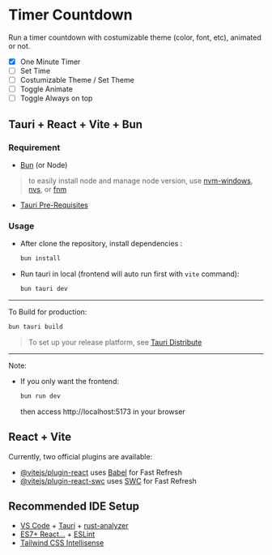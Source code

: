 # Timer Countdown

Run a timer countdown with costumizable theme (color, font, etc), animated or not.

- [x] One Minute Timer
- [ ] Set Time
- [ ] Costumizable Theme / Set Theme
- [ ] Toggle Animate
- [ ] Toggle Always on top

## Tauri + React + Vite + Bun

### Requirement

- [Bun](https://bun.sh/docs/installation) (or Node) 
> to easily install node and manage node version, use [nvm-windows](https://github.com/coreybutler/nvm-windows), [nvs](https://github.com/jasongin/nvs), or [fnm](https://github.com/Schniz/fnm)
- [Tauri Pre-Requisites](https://tauri.app/start/prerequisites/)

### Usage

- After clone the repository, install dependencies :

  ```bash
  bun install
  ```

- Run tauri in local (frontend will auto run first with `vite` command):

  ```bash
  bun tauri dev
  ```

---
To Build for production:

  ```bash
  bun tauri build
  ```
> To set up your release platform, see [Tauri Distribute](https://tauri.app/distribute/)
---
Note: 

- If you only want the frontend:

  ```bash
  bun run dev
  ```
  then access http://localhost:5173 in your browser


## React + Vite

Currently, two official plugins are available:

- [@vitejs/plugin-react](https://github.com/vitejs/vite-plugin-react/blob/main/packages/plugin-react/README.md) uses [Babel](https://babeljs.io/) for Fast Refresh
- [@vitejs/plugin-react-swc](https://github.com/vitejs/vite-plugin-react-swc) uses [SWC](https://swc.rs/) for Fast Refresh

## Recommended IDE Setup

- [VS Code](https://code.visualstudio.com/) + [Tauri](https://marketplace.visualstudio.com/items?itemName=tauri-apps.tauri-vscode) + [rust-analyzer](https://marketplace.visualstudio.com/items?itemName=rust-lang.rust-analyzer)
- [ES7+ React...](https://marketplace.visualstudio.com/items?itemName=dsznajder.es7-react-js-snippets) + [ESLint](https://marketplace.visualstudio.com/items?itemName=dbaeumer.vscode-eslint)
- [Tailwind CSS Intellisense](https://marketplace.visualstudio.com/items?itemName=bradlc.vscode-tailwindcss)